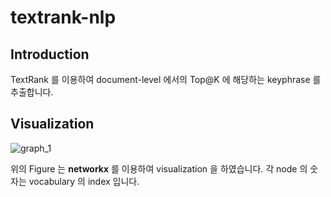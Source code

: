 # textrank-nlp

## Introduction

TextRank 를 이용하여 document-level 에서의 Top@K 에 해당하는 keyphrase 를 추출합니다.

## Visualization

![graph_1](https://raw.githubusercontent.com/JudePark96/textrank-nlp/master/pagerank_graph.png)

위의 Figure 는 **networkx** 를 이용하여 visualization 을 하였습니다. 각 node 의 숫자는 vocabulary 의 index 입니다.
